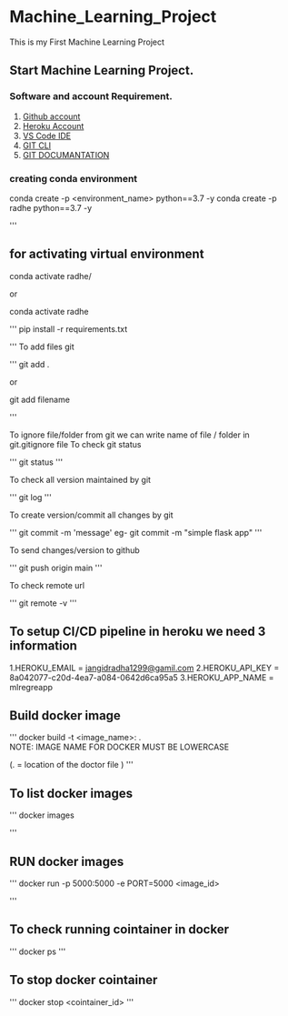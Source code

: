 # Machine_Learning_Project
This is my First Machine Learning Project
## Start Machine  Learning Project.

### Software and account Requirement.
1. [Github account](https://github.com/)
2. [Heroku Account](https://dashboard.heroku.com/login)
3. [VS Code IDE](https://code.visualstudio.com/download)
4. [GIT CLI](https://git-scm.com/downloads)
5. [GIT DOCUMANTATION](https://git-scm.com/docs/gittutorial)

### creating conda environment
conda create -p <environment_name> python==3.7 -y
conda create -p radhe python==3.7 -y 

'''
## for activating virtual environment
conda activate radhe/

or

conda activate radhe

'''
pip install -r requirements.txt

'''
To add files git

'''
git add .

or

git add filename

'''

To ignore file/folder from git we can write name of file / folder in git.gitignore file
To check git status

'''
git status
'''

To check all version maintained by git

'''
git log
'''

To create version/commit all changes by git 

'''
git commit -m 'message'
eg- git commit -m "simple flask app"
'''


To send changes/version to github

'''
git push origin main
'''

To check remote url

'''
git remote -v
'''

## To setup CI/CD pipeline in heroku we need 3 information
   1.HEROKU_EMAIL = jangidradha1299@gamil.com
   2.HEROKU_API_KEY = 8a042077-c20d-4ea7-a084-0642d6ca95a5
   3.HEROKU_APP_NAME = mlregreapp

## Build docker image
   '''
   docker build -t <image_name>:<tagname> .  
   NOTE: IMAGE NAME FOR DOCKER MUST BE LOWERCASE

   (. = location of the doctor file )
   '''

## To list docker images
   '''
   docker images
 
   '''
## RUN docker images
'''
    docker run -p 5000:5000 -e PORT=5000 <image_id>

'''

## To check running cointainer in docker
'''
docker ps
'''


## To stop docker cointainer 
'''
docker stop <cointainer_id>
'''




 